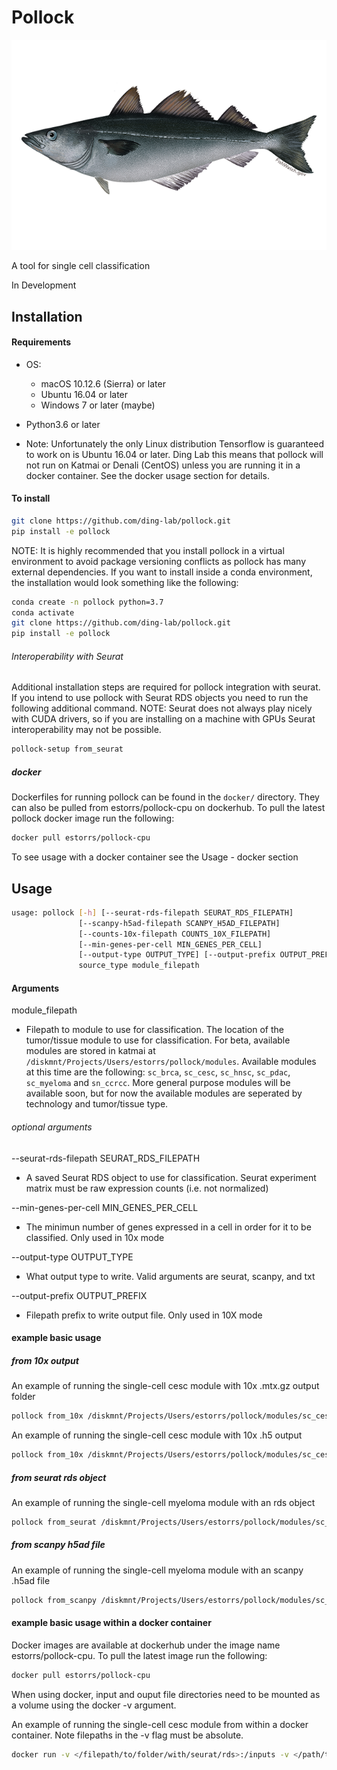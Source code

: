 # Pollock

![Image of Pollock](https://github.com/ding-lab/pollock/blob/master/images/pollock.png)

A tool for single cell classification

In Development

## Installation
#### Requirements
* OS:
  * macOS 10.12.6 (Sierra) or later
  * Ubuntu 16.04 or later
  * Windows 7 or later (maybe)
  
* Python3.6 or later

* Note: Unfortunately the only Linux distribution Tensorflow is guaranteed to work on is Ubuntu 16.04 or later. Ding Lab this means that pollock will not run on Katmai or Denali (CentOS) unless you are running it in a docker container. See the docker usage section for details.

#### To install
```bash
git clone https://github.com/ding-lab/pollock.git
pip install -e pollock
```

NOTE: It is highly recommended that you install pollock in a virtual environment to avoid package versioning conflicts as pollock has many external dependencies. If you want to install inside a conda environment, the installation would look something like the following:
```bash
conda create -n pollock python=3.7
conda activate
git clone https://github.com/ding-lab/pollock.git
pip install -e pollock
```

###### Interoperability with Seurat
Additional installation steps are required for pollock integration with seurat. If you intend to use pollock with Seurat RDS objects you need to run the following additional command. NOTE: Seurat does not always play nicely with CUDA drivers, so if you are installing on a machine with GPUs Seurat interoperability may not be possible.
```bash
pollock-setup from_seurat
```

##### docker
Dockerfiles for running pollock can be found in the `docker/` directory. They can also be pulled from estorrs/pollock-cpu on dockerhub. To pull the latest pollock docker image run the following:
```bash
docker pull estorrs/pollock-cpu
```
To see usage with a docker container see the Usage - docker section

## Usage
```bash
usage: pollock [-h] [--seurat-rds-filepath SEURAT_RDS_FILEPATH]
               [--scanpy-h5ad-filepath SCANPY_H5AD_FILEPATH]
               [--counts-10x-filepath COUNTS_10X_FILEPATH]
               [--min-genes-per-cell MIN_GENES_PER_CELL]
               [--output-type OUTPUT_TYPE] [--output-prefix OUTPUT_PREFIX]
               source_type module_filepath
```

#### Arguments


  
module_filepath
  * Filepath to module to use for classification. The location of the tumor/tissue module to use for classification. For beta, available modules are stored in katmai at `/diskmnt/Projects/Users/estorrs/pollock/modules`. Available modules at this time are the following: `sc_brca`, `sc_cesc`, `sc_hnsc`, `sc_pdac`, `sc_myeloma` and `sn_ccrcc`. More general purpose modules will be available soon, but for now the available modules are seperated by technology and tumor/tissue type.

###### optional arguments

--seurat-rds-filepath SEURAT_RDS_FILEPATH
  * A saved Seurat RDS object to use for classification. Seurat experiment matrix must be raw expression counts (i.e. not normalized)
  

  
--min-genes-per-cell MIN_GENES_PER_CELL
  * The minimun number of genes expressed in a cell in order for it to be classified. Only used in 10x mode
  
--output-type OUTPUT_TYPE
  * What output type to write. Valid arguments are seurat, scanpy, and txt
  
--output-prefix OUTPUT_PREFIX
  * Filepath prefix to write output file. Only used in 10X mode
  
#### example basic usage

##### from 10x output

An example of running the single-cell cesc module with 10x .mtx.gz output folder
```bash
pollock from_10x /diskmnt/Projects/Users/estorrs/pollock/modules/sc_cesc --counts-10x-filepath </filepath/to/cellranger/outs/raw_feature_bc_matrix> --output-prefix output --output-type txt
```

An example of running the single-cell cesc module with 10x .h5 output
```bash
pollock from_10x /diskmnt/Projects/Users/estorrs/pollock/modules/sc_cesc --counts-10x-filepath </filepath/to/cellranger/outs/raw_feature_bc_matrix.h5> --output-prefix output --output-type txt
```

##### from seurat rds object

An example of running the single-cell myeloma module with an rds object
```bash
pollock from_seurat /diskmnt/Projects/Users/estorrs/pollock/modules/sc_myeloma --seurat-rds-filepath </filepath/to/seurat/rds> --output-prefix output --output-type seurat
```

##### from scanpy h5ad file

An example of running the single-cell myeloma module with an scanpy .h5ad file
```bash
pollock from_scanpy /diskmnt/Projects/Users/estorrs/pollock/modules/sc_myeloma --scanpy-h5ad-filepath </filepath/to/scanpy/h5ad> --output-prefix output --output-type scanpy
```

#### example basic usage within a docker container

Docker images are available at dockerhub under the image name estorrs/pollock-cpu. To pull the latest image run the following:
```bash
docker pull estorrs/pollock-cpu
```

When using docker, input and ouput file directories need to be mounted as a volume using the docker -v argument.

An example of running the single-cell cesc module from within a docker container. Note filepaths in the -v flag must be absolute.
```bash
docker run -v </filepath/to/folder/with/seurat/rds>:/inputs -v </path/to/output_dir>:/outputs -v /diskmnt/Projects/Users/estorrs/pollock/modules:/modules -t estorrs/pollock-cpu pollock from_seurat /diskmnt/Projects/Users/estorrs/pollock/modules/sc_myeloma --seurat-rds-filepath <filename.rds> --output-prefix output --output-type seurat
```



